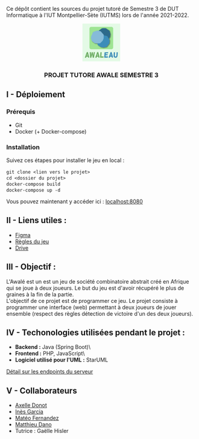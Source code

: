 Ce dépôt contient les sources du projet tutoré de Semestre 3 de DUT Informatique à l'IUT Montpellier-Sète (IUTMS) lors de l'année 2021-2022.
<div align="center">
	<img src="resources/Logo_Awaleau.png" height="100px">
	<h3 align="center">PROJET TUTORE AWALE SEMESTRE 3</h3>
</div>

## I - Déploiement
### Prérequis
- Git
- Docker (+ Docker-compose)
### Installation
Suivez ces étapes pour installer le jeu en local :

```
git clone <lien vers le projet>
cd <dossier du projet>
docker-compose build
docker-compose up -d
```

Vous pouvez maintenant y accéder ici : [localhost:8080](http://localhost:8080/)


## II - Liens utiles :
- [Figma](https://www.figma.com/file/pyTTMuml1PO94WtGyTJgAL/Maquettes-Projet-Awale)
- [Règles du jeu](https://www.regledujeu.fr/awale/)
- [Drive](https://drive.google.com/drive/folders/18rMv5KNO7wRO3HeaSvigYY_hORL9EPtb)

## III - Objectif :
L'Awalé est un est un jeu de société combinatoire abstrait créé en Afrique qui se joue à deux joueurs. Le but du jeu est d'avoir récupéré le plus de graines à la fin de la partie.\
L'objectif de ce projet est de programmer ce jeu. Le projet consiste à  programmer une interface (web) permettant à  deux joueurs de jouer ensemble (respect des règles détection de victoire d'un des deux joueurs).

## IV - Techonologies utilisées pendant le projet :
- **Backend :** Java (Spring Boot)\
- **Frontend :** PHP, JavaScript\
- **Logiciel utilisé pour l'UML :** StarUML

[Détail sur les endpoints du serveur](./endpoints.md)

## V - Collaborateurs
- [Axelle Donot](https://github.com/Axelle-Donot)
- [Inès Garcia](https://github.com/Ines-Garcia)
- [Matéo Fernandez](https://github.com/mateo-fernandez)
- [Matthieu Dano](https://github.com/matthieu-dano)
- Tutrice : Gaëlle Hisler
